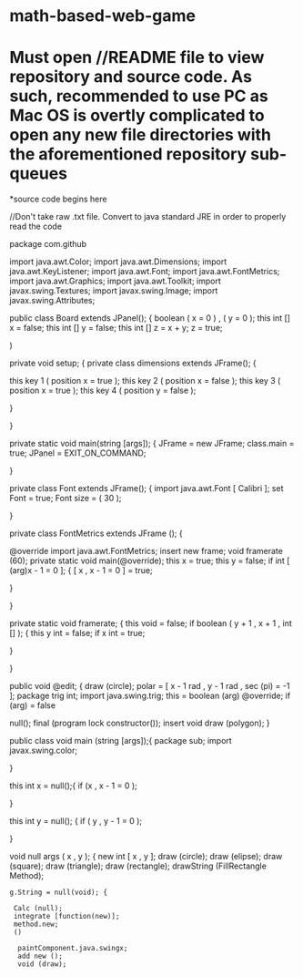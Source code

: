 # math-based-web-game
# Must open //README file to view repository and source code. As such, recommended to use PC as Mac OS is overtly complicated to open any   new file directories with the aforementioned repository sub-queues
 *source code begins here
 
 //Don't take raw .txt file. Convert to java standard JRE in order to properly read the code
 
package com.github
 
import java.awt.Color;
import java.awt.Dimensions;
import java.awt.KeyListener;
import java.awt.Font;
import java.awt.FontMetrics;
import java.awt.Graphics;
import java.awt.Toolkit;
import javax.swing.Textures;
import javax.swing.Image;
import javax.swing.Attributes;
 
 
public class Board extends JPanel(); {
 boolean ( x = 0 ) , ( y = 0 );
 this int [] x = false;
 this int [] y = false;
 this int [] z = x + y; 
 z = true;
  
 )
  
private void setup; {
private class dimensions extends JFrame(); {
 
 this key 1 ( position x = true );
 this key 2 ( position x = false );
 this key 3 ( position x = true );
 this key 4 ( position y = false );
  
 }
  
}
 
private static void main(string [args]); {
 JFrame = new JFrame;
 class.main = true;
 JPanel = EXIT_ON_COMMAND;
  
}

 private class Font extends JFrame(); {
  import java.awt.Font [ Calibri ];
  set Font = true;
  Font size = ( 30 );
  
 }
 
 private class FontMetrics extends JFrame (); {
 
  @override import java.awt.FontMetrics;
  insert new frame;
  void framerate (60);
  private static void main(@override);
  this x = true;
  this y = false;
  if int [ (arg)x - 1 = 0 ]; {
    [ x , x - 1 = 0 ] = true;
    
   }
   
  }
  
  private static void framerate; {
  this void = false;
  if boolean ( y + 1 , x + 1 , int [] ); {
    this y int = false;
    if x int = true;
    
   }
   
  }
  
  public void @edit; {
  draw (circle);
  polar = [ x - 1 rad , y - 1 rad , sec (pi) = -1 ];
  package trig int;
  import java.swing.trig;
  this = boolean (arg) @override;
   if (arg) = false
   
  null();
  final (program lock constructor());
  insert void draw (polygon);
  }
  
  public class void main (string [args]);{
   package sub;
   import javax.swing.color;
   
  }
  
  this int x = null();{
   if (x , x - 1 = 0 );
   
  }
  
  this int y = null(); {
   if ( y , y - 1 = 0 );
   
  }
  
   void null args ( x , y ); {
   new int [ x , y ];
   draw (circle);
   draw (elipse);
   draw (square);
   draw (triangle);
   draw (rectangle);
   drawString (FillRectangle Method);
    
    g.String = null(void); {
   
     Calc (null);
     integrate [function(new)];
     method.new;
     ()
    
      paintComponent.java.swingx;
      add new ();
      void (draw);
     
